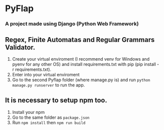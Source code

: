 # PyFlap

### A project made using Django (Python Web Framework)
## Regex, Finite Automatas and Regular Grammars Validator.

1. Create your virtual enviroment  (I recommend venv for Windows and pyenv for any other OS) and install requirements.txt with pip (pip install -r requirements.txt).
2. Enter into your virtual enviroment
3. Go to the second Pyflap folder (where manage.py is) and run `python manage.py runserver` to run the app.


## It is necessary to setup npm too.
1. Install your npm
2. Go to the same folder as `package.json`
3. Run `npm install` then `npm run build`